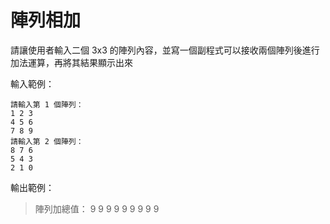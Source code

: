 # 陣列相加
請讓使用者輸入二個 3x3 的陣列內容，並寫一個副程式可以接收兩個陣列後進行 加法運算，再將其結果顯示出來

輸入範例： 
```
請輸入第 1 個陣列：
1 2 3
4 5 6
7 8 9
請輸入第 2 個陣列：
8 7 6
5 4 3
2 1 0
```

輸出範例：

>陣列加總值： 
>9 9 9
>9 9 9
>9 9 9

